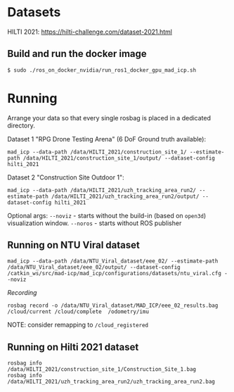 # Datasets

HILTI 2021:
https://hilti-challenge.com/dataset-2021.html

## Build and run the docker image
```bash
$ sudo ./ros_on_docker_nvidia/run_ros1_docker_gpu_mad_icp.sh
```

# Running

Arrange your data so that every single rosbag is placed in a dedicated directory.

Dataset 1 "RPG Drone Testing Arena" (6 DoF Ground truth available):
```
mad_icp --data-path /data/HILTI_2021/construction_site_1/ --estimate-path /data/HILTI_2021/construction_site_1/output/ --dataset-config hilti_2021
```

Dataset 2 "Construction Site Outdoor 1":
```
mad_icp --data-path /data/HILTI_2021/uzh_tracking_area_run2/ --estimate-path /data/HILTI_2021/uzh_tracking_area_run2/output/ --dataset-config hilti_2021
```

Optional args:
`--noviz` - starts without the build-in (based on `open3d`) visualization window.
`--noros` - starts without ROS publisher

## Running on NTU Viral dataset

```
mad_icp --data-path /data/NTU_Viral_dataset/eee_02/ --estimate-path /data/NTU_Viral_dataset/eee_02/output/ --dataset-config /catkin_ws/src/mad-icp/mad_icp/configurations/datasets/ntu_viral.cfg --noviz
```

*Recording*
```
rosbag record -o /data/NTU_Viral_dataset/MAD_ICP/eee_02_results.bag /cloud/current /cloud/complete  /odometry/imu
```

NOTE: consider remapping to `/cloud_registered`

## Running on Hilti 2021 dataset

```
rosbag info /data/HILTI_2021/construction_site_1/Construction_Site_1.bag
rosbag info /data/HILTI_2021/uzh_tracking_area_run2/uzh_tracking_area_run2.bag
```
